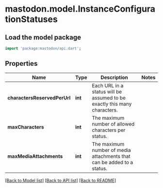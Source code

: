 # mastodon.model.InstanceConfigurationStatuses

## Load the model package
```dart
import 'package:mastodon/api.dart';
```

## Properties
Name | Type | Description | Notes
------------ | ------------- | ------------- | -------------
**charactersReservedPerUrl** | **int** | Each URL in a status will be assumed to be exactly this many characters. | 
**maxCharacters** | **int** | The maximum number of allowed characters per status. | 
**maxMediaAttachments** | **int** | The maximum number of media attachments that can be added to a status. | 

[[Back to Model list]](../README.md#documentation-for-models) [[Back to API list]](../README.md#documentation-for-api-endpoints) [[Back to README]](../README.md)


